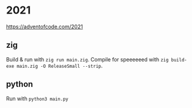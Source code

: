 # 2021

<https://adventofcode.com/2021>

## zig

Build & run with `zig run main.zig`. Compile for speeeeeed with `zig build-exe main.zig -O ReleaseSmall --strip`.

## python

Run with `python3 main.py`

